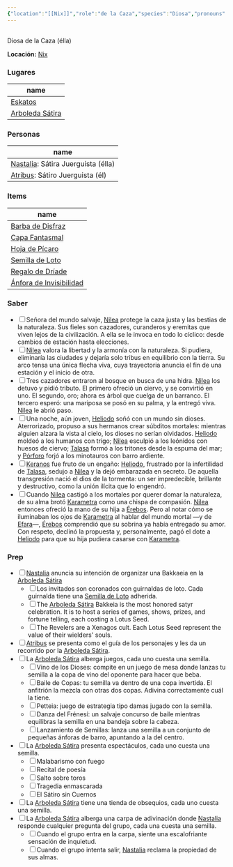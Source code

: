 ```yaml
---
{"location":"[[Nix]]","role":"de la Caza","species":"Diosa","pronouns":"élla","reference":"","description":"Diosa de la Caza (élla)","statblock":"","type":"person","dg-publish":true,"dg-publish-dm":true,"permalink":"/personas/nilea/","dgPassFrontmatter":true}
---
```


<p><span><div data-callout-metadata="" data-callout-fold="" data-callout="info" class="callout node-insert-event"><div class="callout-title" dir="auto"><div class="callout-icon"><svg width="16" height="16"></svg></div><div class="callout-title-inner">Diosa de la Caza (élla)</div></div><div class="callout-content">
<p dir="auto"><strong>Locación:</strong> <a data-tooltip-position="top" aria-label="Lugares/Nix.md" data-href="Lugares/Nix.md" href="Lugares/Nix.md" class="internal-link" target="_blank" rel="noopener nofollow">Nix</a></p>
</div></div></span></p><h3><span>Lugares</span></h3><div><table class="dataview table-view-table"><thead class="table-view-thead"><tr class="table-view-tr-header"><th class="table-view-th"><span>name</span></th></tr></thead><tbody class="table-view-tbody"><tr><td><span><a data-tooltip-position="top" aria-label="Lugares/Eskatos.md" data-href="Lugares/Eskatos.md" href="Lugares/Eskatos.md" class="internal-link" target="_blank" rel="noopener nofollow">Eskatos</a></span></td></tr><tr><td><span><a data-tooltip-position="top" aria-label="Lugares/Arboleda Sátira.md" data-href="Lugares/Arboleda Sátira.md" href="Lugares/Arboleda Sátira.md" class="internal-link" target="_blank" rel="noopener nofollow">Arboleda Sátira</a></span></td></tr></tbody></table></div><h3><span>Personas</span></h3><div><table class="dataview table-view-table"><thead class="table-view-thead"><tr class="table-view-tr-header"><th class="table-view-th"><span>name</span></th></tr></thead><tbody class="table-view-tbody"><tr><td><span><a data-tooltip-position="top" aria-label="Personas/Nastalia.md" data-href="Personas/Nastalia.md" href="Personas/Nastalia.md" class="internal-link" target="_blank" rel="noopener nofollow">Nastalia</a>: Sátira Juerguista (élla)</span></td></tr><tr><td><span><a data-tooltip-position="top" aria-label="Personas/Atribus.md" data-href="Personas/Atribus.md" href="Personas/Atribus.md" class="internal-link" target="_blank" rel="noopener nofollow">Atribus</a>: Sátiro Juerguista (él)</span></td></tr></tbody></table></div><h3><span>Items</span></h3><div><table class="dataview table-view-table"><thead class="table-view-thead"><tr class="table-view-tr-header"><th class="table-view-th"><span>name</span></th></tr></thead><tbody class="table-view-tbody"><tr><td><span><a data-tooltip-position="top" aria-label="Items/Barba de Disfraz.md" data-href="Items/Barba de Disfraz.md" href="Items/Barba de Disfraz.md" class="internal-link" target="_blank" rel="noopener nofollow">Barba de Disfraz</a></span></td></tr><tr><td><span><a data-tooltip-position="top" aria-label="Items/Capa Fantasmal.md" data-href="Items/Capa Fantasmal.md" href="Items/Capa Fantasmal.md" class="internal-link" target="_blank" rel="noopener nofollow">Capa Fantasmal</a></span></td></tr><tr><td><span><a data-tooltip-position="top" aria-label="Items/Hoja de Pícaro.md" data-href="Items/Hoja de Pícaro.md" href="Items/Hoja de Pícaro.md" class="internal-link" target="_blank" rel="noopener nofollow">Hoja de Pícaro</a></span></td></tr><tr><td><span><a data-tooltip-position="top" aria-label="Items/Semilla de Loto.md" data-href="Items/Semilla de Loto.md" href="Items/Semilla de Loto.md" class="internal-link" target="_blank" rel="noopener nofollow">Semilla de Loto</a></span></td></tr><tr><td><span><a data-tooltip-position="top" aria-label="Items/Regalo de Dríade.md" data-href="Items/Regalo de Dríade.md" href="Items/Regalo de Dríade.md" class="internal-link" target="_blank" rel="noopener nofollow">Regalo de Dríade</a></span></td></tr><tr><td><span><a data-tooltip-position="top" aria-label="Items/Ánfora de Invisibilidad.md" data-href="Items/Ánfora de Invisibilidad.md" href="Items/Ánfora de Invisibilidad.md" class="internal-link" target="_blank" rel="noopener nofollow">Ánfora de Invisibilidad</a></span></td></tr></tbody></table></div><h3><span>Saber</span></h3><div><ul class="contains-task-list"><li data-task="x" class="dataview task-list-item is-checked"><input type="checkbox" class="dataview task-list-item-checkbox"><span>Señora del mundo salvaje, <a data-tooltip-position="top" aria-label="Personas/Nilea" data-href="Personas/Nilea" href="Personas/Nilea" class="internal-link" target="_blank" rel="noopener nofollow">Nilea</a> protege la caza justa y las bestias de la naturaleza. Sus fieles son cazadores, curanderos y eremitas que viven lejos de la civilización. A ella se le invoca en todo lo cíclico: desde cambios de estación hasta elecciones.</span></li><li data-task="x" class="dataview task-list-item is-checked"><input type="checkbox" class="dataview task-list-item-checkbox"><span><a data-tooltip-position="top" aria-label="Personas/Nilea" data-href="Personas/Nilea" href="Personas/Nilea" class="internal-link" target="_blank" rel="noopener nofollow">Nilea</a> valora la libertad y la armonía con la naturaleza. Si pudiera, eliminaría las ciudades y dejaría solo tribus en equilibrio con la tierra. Su arco tensa una única flecha viva, cuya trayectoria anuncia el fin de una estación y el inicio de otra.</span></li><li data-task="x" class="dataview task-list-item is-checked"><input type="checkbox" class="dataview task-list-item-checkbox"><span>Tres cazadores entraron al bosque en busca de una hidra. <a data-tooltip-position="top" aria-label="Personas/Nilea" data-href="Personas/Nilea" href="Personas/Nilea" class="internal-link" target="_blank" rel="noopener nofollow">Nilea</a> los detuvo y pidió tributo. El primero ofreció un ciervo, y se convirtió en uno. El segundo, oro; ahora es árbol que cuelga de un barranco. El tercero esperó: una mariposa se posó en su palma, y la entregó viva. <a data-tooltip-position="top" aria-label="Personas/Nilea" data-href="Personas/Nilea" href="Personas/Nilea" class="internal-link" target="_blank" rel="noopener nofollow">Nilea</a> le abrió paso.</span></li><li data-task="x" class="dataview task-list-item is-checked"><input type="checkbox" class="dataview task-list-item-checkbox"><span>Una noche, aún joven, <a data-tooltip-position="top" aria-label="Personas/Heliodo" data-href="Personas/Heliodo" href="Personas/Heliodo" class="internal-link" target="_blank" rel="noopener nofollow">Heliodo</a> soñó con un mundo sin dioses. Aterrorizado, propuso a sus hermanos crear súbditos mortales: mientras alguien alzara la vista al cielo, los dioses no serían olvidados. <a data-tooltip-position="top" aria-label="Personas/Heliodo" data-href="Personas/Heliodo" href="Personas/Heliodo" class="internal-link" target="_blank" rel="noopener nofollow">Heliodo</a> moldeó a los humanos con trigo; <a data-tooltip-position="top" aria-label="Personas/Nilea" data-href="Personas/Nilea" href="Personas/Nilea" class="internal-link" target="_blank" rel="noopener nofollow">Nilea</a> esculpió a los leónidos con huesos de ciervo; <a data-tooltip-position="top" aria-label="Personas/Talasa" data-href="Personas/Talasa" href="Personas/Talasa" class="internal-link" target="_blank" rel="noopener nofollow">Talasa</a> formó a los tritones desde la espuma del mar; y <a data-tooltip-position="top" aria-label="Personas/Pórforo" data-href="Personas/Pórforo" href="Personas/Pórforo" class="internal-link" target="_blank" rel="noopener nofollow">Pórforo</a> forjó a los minotauros con barro ardiente.</span></li><li data-task="x" class="dataview task-list-item is-checked"><input type="checkbox" class="dataview task-list-item-checkbox"><span><a data-tooltip-position="top" aria-label="Personas/Keranos" data-href="Personas/Keranos" href="Personas/Keranos" class="internal-link" target="_blank" rel="noopener nofollow">Keranos</a> fue fruto de un engaño: <a data-tooltip-position="top" aria-label="Personas/Heliodo" data-href="Personas/Heliodo" href="Personas/Heliodo" class="internal-link" target="_blank" rel="noopener nofollow">Heliodo</a>, frustrado por la infertilidad de <a data-tooltip-position="top" aria-label="Personas/Talasa" data-href="Personas/Talasa" href="Personas/Talasa" class="internal-link" target="_blank" rel="noopener nofollow">Talasa</a>, sedujo a <a data-tooltip-position="top" aria-label="Personas/Nilea" data-href="Personas/Nilea" href="Personas/Nilea" class="internal-link" target="_blank" rel="noopener nofollow">Nilea</a> y la dejó embarazada en secreto. De aquella transgresión nació el dios de la tormenta: un ser impredecible, brillante y destructivo, como la unión ilícita que lo engendró.</span></li><li data-task="x" class="dataview task-list-item is-checked"><input type="checkbox" class="dataview task-list-item-checkbox"><span>Cuando <a data-tooltip-position="top" aria-label="Personas/Nilea" data-href="Personas/Nilea" href="Personas/Nilea" class="internal-link" target="_blank" rel="noopener nofollow">Nilea</a> castigó a los mortales por querer domar la naturaleza, de su alma brotó <a data-tooltip-position="top" aria-label="Personas/Karametra" data-href="Personas/Karametra" href="Personas/Karametra" class="internal-link" target="_blank" rel="noopener nofollow">Karametra</a> como una chispa de compasión. <a data-tooltip-position="top" aria-label="Personas/Nilea" data-href="Personas/Nilea" href="Personas/Nilea" class="internal-link" target="_blank" rel="noopener nofollow">Nilea</a> entonces ofreció la mano de su hija a <a data-tooltip-position="top" aria-label="Personas/Érebos" data-href="Personas/Érebos" href="Personas/Érebos" class="internal-link" target="_blank" rel="noopener nofollow">Érebos</a>. Pero al notar cómo se iluminaban los ojos de <a data-tooltip-position="top" aria-label="Personas/Karametra" data-href="Personas/Karametra" href="Personas/Karametra" class="internal-link" target="_blank" rel="noopener nofollow">Karametra</a> al hablar del mundo mortal —y de <a data-tooltip-position="top" aria-label="Personas/Efara" data-href="Personas/Efara" href="Personas/Efara" class="internal-link" target="_blank" rel="noopener nofollow">Efara</a>—, <a data-tooltip-position="top" aria-label="Personas/Érebos" data-href="Personas/Érebos" href="Personas/Érebos" class="internal-link" target="_blank" rel="noopener nofollow">Érebos</a> comprendió que su sobrina ya había entregado su amor. Con respeto, declinó la propuesta y, personalmente, pagó el dote a <a data-tooltip-position="top" aria-label="Personas/Heliodo" data-href="Personas/Heliodo" href="Personas/Heliodo" class="internal-link" target="_blank" rel="noopener nofollow">Heliodo</a> para que su hija pudiera casarse con <a data-tooltip-position="top" aria-label="Personas/Karametra" data-href="Personas/Karametra" href="Personas/Karametra" class="internal-link" target="_blank" rel="noopener nofollow">Karametra</a>.</span></li></ul></div><h3><span>Prep</span></h3><div><ul class="contains-task-list"><li data-task=" " class="dataview task-list-item"><input type="checkbox" class="dataview task-list-item-checkbox"><span><a data-tooltip-position="top" aria-label="Personas/Nastalia" data-href="Personas/Nastalia" href="Personas/Nastalia" class="internal-link" target="_blank" rel="noopener nofollow">Nastalia</a> anuncia su intención de organizar una Bakkaeia en la <a data-tooltip-position="top" aria-label="Lugares/Arboleda Sátira" data-href="Lugares/Arboleda Sátira" href="Lugares/Arboleda Sátira" class="internal-link" target="_blank" rel="noopener nofollow">Arboleda Sátira</a></span><ul class="contains-task-list"><li data-task=" " class="dataview task-list-item"><input type="checkbox" class="dataview task-list-item-checkbox"><span>Los invitados son coronados con guirnaldas de loto. Cada guirnalda tiene una <a data-tooltip-position="top" aria-label="Items/Semilla de Loto" data-href="Items/Semilla de Loto" href="Items/Semilla de Loto" class="internal-link" target="_blank" rel="noopener nofollow">Semilla de Loto</a> adherida.</span></li><li data-task=" " class="dataview task-list-item"><input type="checkbox" class="dataview task-list-item-checkbox"><span>The <a data-tooltip-position="top" aria-label="Lugares/Arboleda Sátira" data-href="Lugares/Arboleda Sátira" href="Lugares/Arboleda Sátira" class="internal-link" target="_blank" rel="noopener nofollow">Arboleda Sátira</a> Bakkeia is the most honored satyr celebration. It is to host a series of games, shows, prizes, and fortune telling, each costing a Lotus Seed.</span></li><li data-task=" " class="dataview task-list-item"><input type="checkbox" class="dataview task-list-item-checkbox"><span>The Revelers are a Xenagos cult. Each Lotus Seed represent the value of their wielders' souls.</span></li></ul></li><li data-task=" " class="dataview task-list-item"><input type="checkbox" class="dataview task-list-item-checkbox"><span><a data-tooltip-position="top" aria-label="Personas/Atribus" data-href="Personas/Atribus" href="Personas/Atribus" class="internal-link" target="_blank" rel="noopener nofollow">Atribus</a> se presenta como el guía de los personajes y les da un recorrido por la <a data-tooltip-position="top" aria-label="Lugares/Arboleda Sátira" data-href="Lugares/Arboleda Sátira" href="Lugares/Arboleda Sátira" class="internal-link" target="_blank" rel="noopener nofollow">Arboleda Sátira</a>.</span></li><li data-task=" " class="dataview task-list-item"><input type="checkbox" class="dataview task-list-item-checkbox"><span>La <a data-tooltip-position="top" aria-label="Lugares/Arboleda Sátira" data-href="Lugares/Arboleda Sátira" href="Lugares/Arboleda Sátira" class="internal-link" target="_blank" rel="noopener nofollow">Arboleda Sátira</a> alberga juegos, cada uno cuesta una semilla.</span><ul class="contains-task-list"><li data-task=" " class="dataview task-list-item"><input type="checkbox" class="dataview task-list-item-checkbox"><span>Vino de los Dioses: compite en un juego de mesa donde lanzas tu semilla a la copa de vino del oponente para hacer que beba.</span></li><li data-task=" " class="dataview task-list-item"><input type="checkbox" class="dataview task-list-item-checkbox"><span>Baile de Copas: tu semilla va dentro de una copa invertida. El anfitrión la mezcla con otras dos copas. Adivina correctamente cuál la tiene.</span></li><li data-task=" " class="dataview task-list-item"><input type="checkbox" class="dataview task-list-item-checkbox"><span>Petteia: juego de estrategia tipo damas jugado con la semilla.</span></li><li data-task=" " class="dataview task-list-item"><input type="checkbox" class="dataview task-list-item-checkbox"><span>Danza del Frénesí: un salvaje concurso de baile mientras equilibras la semilla en una bandeja sobre la cabeza.</span></li><li data-task=" " class="dataview task-list-item"><input type="checkbox" class="dataview task-list-item-checkbox"><span>Lanzamiento de Semillas: lanza una semilla a un conjunto de pequeñas ánforas de barro, apuntando a la del centro.</span></li></ul></li><li data-task=" " class="dataview task-list-item"><input type="checkbox" class="dataview task-list-item-checkbox"><span>La <a data-tooltip-position="top" aria-label="Lugares/Arboleda Sátira" data-href="Lugares/Arboleda Sátira" href="Lugares/Arboleda Sátira" class="internal-link" target="_blank" rel="noopener nofollow">Arboleda Sátira</a> presenta espectáculos, cada uno cuesta una semilla.</span><ul class="contains-task-list"><li data-task=" " class="dataview task-list-item"><input type="checkbox" class="dataview task-list-item-checkbox"><span>Malabarismo con fuego</span></li><li data-task=" " class="dataview task-list-item"><input type="checkbox" class="dataview task-list-item-checkbox"><span>Recital de poesía</span></li><li data-task=" " class="dataview task-list-item"><input type="checkbox" class="dataview task-list-item-checkbox"><span>Salto sobre toros</span></li><li data-task=" " class="dataview task-list-item"><input type="checkbox" class="dataview task-list-item-checkbox"><span>Tragedia enmascarada</span></li><li data-task=" " class="dataview task-list-item"><input type="checkbox" class="dataview task-list-item-checkbox"><span>El Sátiro sin Cuernos</span></li></ul></li><li data-task=" " class="dataview task-list-item"><input type="checkbox" class="dataview task-list-item-checkbox"><span>La <a data-tooltip-position="top" aria-label="Lugares/Arboleda Sátira" data-href="Lugares/Arboleda Sátira" href="Lugares/Arboleda Sátira" class="internal-link" target="_blank" rel="noopener nofollow">Arboleda Sátira</a> tiene una tienda de obsequios, cada uno cuesta una semilla.</span></li><li data-task=" " class="dataview task-list-item"><input type="checkbox" class="dataview task-list-item-checkbox"><span>La <a data-tooltip-position="top" aria-label="Lugares/Arboleda Sátira" data-href="Lugares/Arboleda Sátira" href="Lugares/Arboleda Sátira" class="internal-link" target="_blank" rel="noopener nofollow">Arboleda Sátira</a> alberga una carpa de adivinación donde <a data-tooltip-position="top" aria-label="Personas/Nastalia" data-href="Personas/Nastalia" href="Personas/Nastalia" class="internal-link" target="_blank" rel="noopener nofollow">Nastalia</a> responde cualquier pregunta del grupo, cada una cuesta una semilla.</span><ul class="contains-task-list"><li data-task=" " class="dataview task-list-item"><input type="checkbox" class="dataview task-list-item-checkbox"><span>Cuando el grupo entra en la carpa, siente una escalofriante sensación de inquietud.</span></li><li data-task=" " class="dataview task-list-item"><input type="checkbox" class="dataview task-list-item-checkbox"><span>Cuando el grupo intenta salir, <a data-tooltip-position="top" aria-label="Personas/Nastalia" data-href="Personas/Nastalia" href="Personas/Nastalia" class="internal-link" target="_blank" rel="noopener nofollow">Nastalia</a> reclama la propiedad de sus almas.</span></li></ul></li></ul></div>